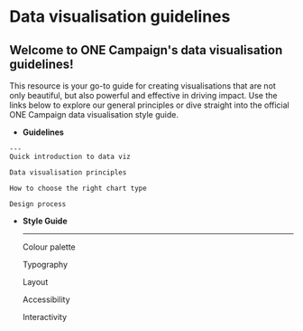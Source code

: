 # Data visualisation guidelines


<h2>Welcome to ONE Campaign's data visualisation guidelines!</h2>

This resource is your go-to guide for creating visualisations that are not only beautiful,
but also powerful and effective in driving impact. Use the links below to explore 
our general principles or dive straight 
into the official ONE Campaign data visualisation style guide.


<div class="grid cards" markdown>

-    __Guidelines__

    ---
    Quick introduction to data viz

    Data visualisation principles

    How to choose the right chart type

    Design process


-   __Style Guide__

    ---
    Colour palette

    Typography

    Layout

    Accessibility

    Interactivity


</div>